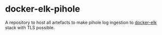 # docker-elk-pihole

A repository to host all artefacts to make pihole log ingestion to [docker-elk](https://github.com/deviantony/docker-elk) stack with TLS possible.

